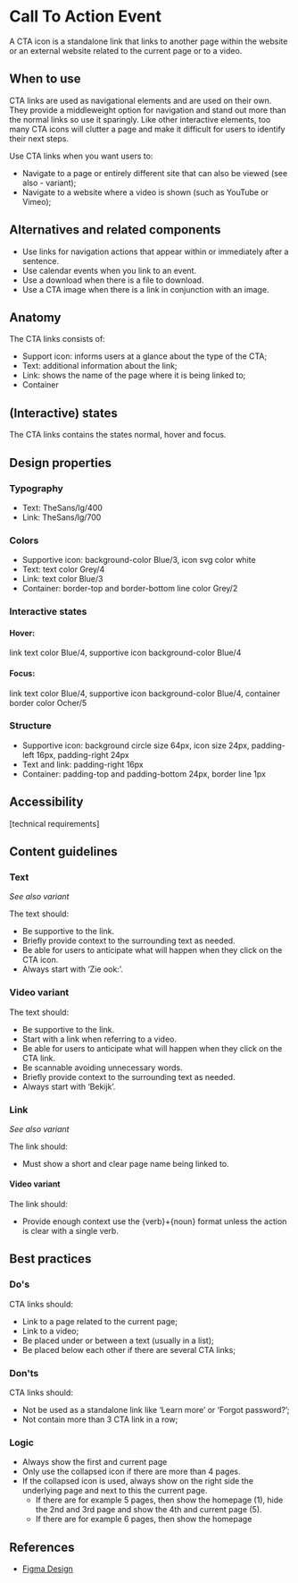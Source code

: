# Call To Action Event

A CTA icon is a standalone link that links to another page within the website or an external website related to the current page or to a video.

## When to use

CTA links are used as navigational elements and are used on their own. They provide a middleweight option for navigation and stand out more than the normal links so use it sparingly. Like other interactive elements, too many CTA icons will clutter a page and make it difficult for users to identify their next steps.

Use CTA links when you want users to:

- Navigate to a page or entirely different site that can also be viewed (see also - variant);
- Navigate to a website where a video is shown (such as YouTube or Vimeo);

## Alternatives and related components

- Use links for navigation actions that appear within or immediately after a sentence.
- Use calendar events when you link to an event.
- Use a download when there is a file to download.
- Use a CTA image when there is a link in conjunction with an image.

## Anatomy

The CTA links consists of:

- Support icon: informs users at a glance about the type of the CTA;
- Text: additional information about the link;
- Link: shows the name of the page where it is being linked to;
- Container

## (Interactive) states

The CTA links contains the states normal, hover and focus.

## Design properties

### Typography

- Text: TheSans/lg/400
- Link: TheSans/lg/700

### Colors

- Supportive icon: background-color Blue/3, icon svg color white
- Text: text color Grey/4
- Link: text color Blue/3
- Container: border-top and border-bottom line color Grey/2

### Interactive states

#### Hover:

link text color Blue/4, supportive icon background-color Blue/4

#### Focus:

link text color Blue/4, supportive icon background-color Blue/4, container border color Ocher/5

### Structure

- Supportive icon: background circle size 64px, icon size 24px, padding-left 16px, padding-right 24px
- Text and link: padding-right 16px
- Container: padding-top and padding-bottom 24px, border line 1px

## Accessibility

[technical requirements]

## Content guidelines

### Text

_See also variant_

The text should:

- Be supportive to the link.
- Briefly provide context to the surrounding text as needed.
- Be able for users to anticipate what will happen when they click on the CTA icon.
- Always start with ‘Zie ook:’.

### Video variant

The text should:

- Be supportive to the link.
- Start with a link when referring to a video.
- Be able for users to anticipate what will happen when they click on the CTA link.
- Be scannable avoiding unnecessary words.
- Briefly provide context to the surrounding text as needed.
- Always start with ‘Bekijk’.

### Link

_See also variant_

The link should:

- Must show a short and clear page name being linked to.

#### Video variant

The link should:

- Provide enough context use the {verb}+{noun} format unless the action is clear with a single verb.

## Best practices

### Do's

CTA links should:

- Link to a page related to the current page;
- Link to a video;
- Be placed under or between a text (usually in a list);
- Be placed below each other if there are several CTA links;

### Don'ts

CTA links should:

- Not be used as a standalone link like ‘Learn more’ or ‘Forgot password?’;
- Not contain more than 3 CTA link in a row;

### Logic

- Always show the first and current page
- Only use the collapsed icon if there are more than 4 pages.
- If the collapsed icon is used, always show on the right side the underlying page and next to this the current page.
  - If there are for example 5 pages, then show the homepage (1), hide the 2nd and 3rd page and show the 4th and current page (5).
  - If there are for example 6 pages, then show the homepage

## References

- [Figma Design](https://www.figma.com/file/JpoY3waVoQGlLQzQXTL9nn/Design-System---Gemeente-Den-Haag?node-id=8105%3A21885)
